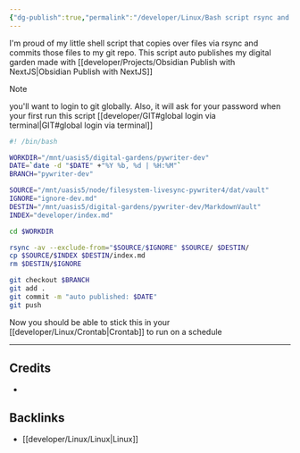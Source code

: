 ```yaml
---
{"dg-publish":true,"permalink":"/developer/Linux/Bash script rsync and git push/","created":"2024-02-29T22:19:56.045-06:00","updated":"2024-06-04T15:45:30.000-05:00"}
---
```


I'm proud of my little shell script that copies over files via rsync and commits those files to my git repo. This script auto publishes my digital garden made with [[developer/Projects/Obsidian Publish with NextJS\|Obsidian Publish with NextJS]]

>[!note] 
>you'll want to login to git globally. Also, it will ask for your password when your first run this script [[developer/GIT#global login via terminal\|GIT#global login via terminal]]

```bash
#! /bin/bash

WORKDIR="/mnt/uasis5/digital-gardens/pywriter-dev"
DATE=`date -d "$DATE" +"%Y %b, %d | %H:%M"`
BRANCH="pywriter-dev"

SOURCE="/mnt/uasis5/node/filesystem-livesync-pywriter4/dat/vault"
IGNORE="ignore-dev.md"
DESTIN="/mnt/uasis5/digital-gardens/pywriter-dev/MarkdownVault"
INDEX="developer/index.md"

cd $WORKDIR

rsync -av --exclude-from="$SOURCE/$IGNORE" $SOURCE/ $DESTIN/
cp $SOURCE/$INDEX $DESTIN/index.md
rm $DESTIN/$IGNORE

git checkout $BRANCH
git add .
git commit -m "auto published: $DATE"
git push
```

Now you should be able to stick this in your [[developer/Linux/Crontab\|Crontab]] to run on a schedule 

---
## Credits 
- 

## Backlinks
- [[developer/Linux/Linux\|Linux]]